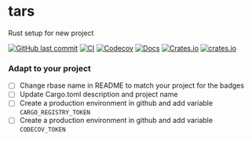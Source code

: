 # tars
Rust setup for new project

[![GitHub last commit](https://img.shields.io/github/last-commit/lsh0x/tars)](https://github.com/lsh0x/tars/commits/main)
[![CI](https://github.com/lsh0x/tars/workflows/CI/badge.svg)](https://github.com/lsh0x/tars/actions)
[![Codecov](https://codecov.io/gh/lsh0x/tars/branch/main/graph/badge.svg)](https://codecov.io/gh/lsh0x/tars)
[![Docs](https://docs.rs/tars/badge.svg)](https://docs.rs/tars)
[![Crates.io](https://img.shields.io/crates/v/tars.svg)](https://crates.io/crates/tars)
[![crates.io](https://img.shields.io/crates/d/tars)](https://crates.io/crates/tars)


### Adapt to your project 

- [ ] Change rbase name in README to match your project for the badges
- [ ] Update Cargo.toml description and project name
- [ ] Create a production environment in github and add variable `CARGO_REGISTRY_TOKEN`
- [ ] Create a production environment in github and add variable `CODECOV_TOKEN`
